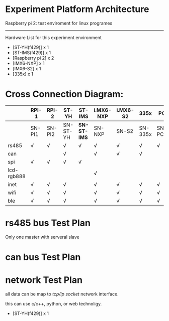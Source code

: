 Experiment Platform Architecture
===

Raspberry pi 2: test enviroment for linux programes


---
Hardware List for this experiment environment
* [ST-YH(f429)] x 1
* [ST-IMS(f429)] x 1
* [Raspberry pi 2] x 2
* [IMX6-NXP] x 1
* [IMX6-S2] x 1
* [335x] x 1

# Cross Connection Diagram:
||RPI-1|RPI-2|ST-YH|**ST-IMS**|i.MX6-NXP|i.MX6-S2|335x|PC|
|-|-|-|-|-|-|-|-|-|
||SN-PI1|SN-PI2|SN-ST-YH|**SN-ST-IMS**|SN-NXP|SN-S2|SN-335x|SN-PC|
|rs485|√|√|√|√|√|√|√|√|
|can|||√||√|√|√||
|spi|√|√|√|√|||||
|lcd-rgb888|||||√||||
|inet|√|√|√||√|√|√|√|√|
|wifi|√|√|√||√|√|√|√|√|
|ble|√|√|√||√|√|√|√|√|


# rs485 bus Test Plan
Only one master with serveral slave 

# can bus Test Plan

# network Test Plan
  all data can be map to *tcp/ip socket* network interface.
  
  this can use c/c++, python, or web technoligy.

* [ST-YH(f429)] x 1

